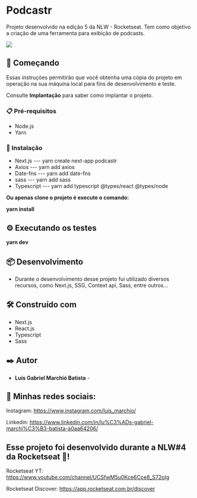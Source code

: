 # Podcastr

Projeto desenvolvido na edição 5 da NLW - Rocketseat. Tem como objetivo a criação de uma ferramenta para exibição de podcasts.

<img src="/logo.svg"/>

## 🚀 Começando

Essas instruções permitirão que você obtenha uma cópia do projeto em operação na sua máquina local para fins de desenvolvimento e teste.

Consulte **Implantação** para saber como implantar o projeto.

### 📋 Pré-requisitos

- Node.js
- Yarn

### 🔧 Instalação

- Next.js --- yarn create next-app podcastr
- Axios --- yarn add axios
- Date-fns --- yarn add date-fns
- sass --- yarn add sass
- Typescript --- yarn add typescript @types/react @types/node

**Ou apenas clone o projeto é execute o comando:**

**yarn install**

## ⚙️ Executando os testes

**yarn dev**

## 📦 Desenvolvimento

- Durante o desenvolvimento desse projeto fui utilizado diversos recursos, como Next.js, SSG, Context api, Sass, entre outros...

## 🛠️ Construído com

- Next.js
- React.js
- Typescript
- Sass

## ✒️ Autor

- **Luís Gabriel Marchió Batista** -

## 🎇 Minhas redes sociais:

Instagram: https://www.instagram.com/luis_marchio/

Linkedin: https://www.linkedin.com/in/lu%C3%ADs-gabriel-marchi%C3%B3-batista-a0aa64206/

## Esse projeto foi desenvolvido durante a NLW#4 da Rocketseat 🚀!

Rocketseat YT: https://www.youtube.com/channel/UCSfwM5u0Kce6Cce8_S72olg

Rocketseat Discover: https://app.rocketseat.com.br/discover
